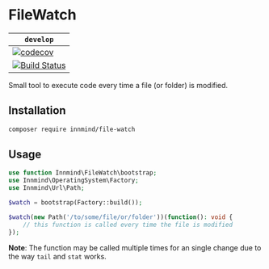 # FileWatch

| `develop` |
|-----------|
| [![codecov](https://codecov.io/gh/Innmind/FileWatch/branch/develop/graph/badge.svg)](https://codecov.io/gh/Innmind/FileWatch) |
| [![Build Status](https://github.com/Innmind/FileWatch/workflows/CI/badge.svg)](https://github.com/Innmind/FileWatch/actions?query=workflow%3ACI) |

Small tool to execute code every time a file (or folder) is modified.

## Installation

```sh
composer require innmind/file-watch
```

## Usage

```php
use function Innmind\FileWatch\bootstrap;
use Innmind\OperatingSystem\Factory;
use Innmind\Url\Path;

$watch = bootstrap(Factory::build());

$watch(new Path('/to/some/file/or/folder'))(function(): void {
    // this function is called every time the file is modified
});
```

**Note**: The function may be called multiple times for an single change due to the way `tail` and `stat` works.
